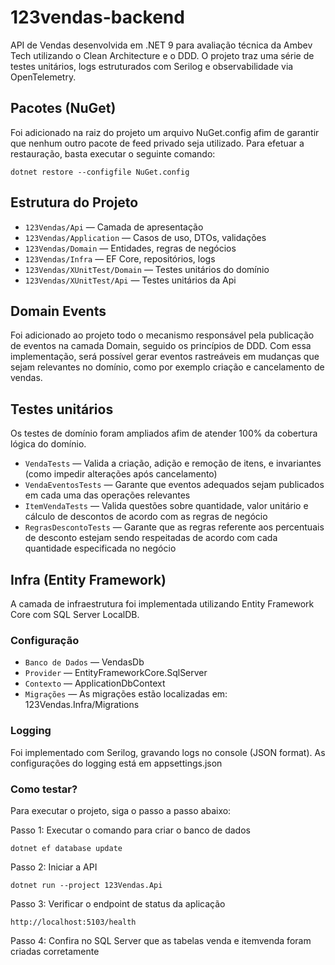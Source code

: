# 123vendas-backend
API de Vendas desenvolvida em .NET 9 para avaliação técnica da Ambev Tech utilizando o Clean Architecture e o DDD. O projeto traz uma série de testes unitários, logs estruturados com Serilog e observabilidade via OpenTelemetry.

## Pacotes (NuGet)
Foi adicionado na raiz do projeto um arquivo NuGet.config afim de garantir que nenhum outro pacote de feed privado seja utilizado.
Para efetuar a restauração, basta executar o seguinte comando: 
```
dotnet restore --configfile NuGet.config
```

## Estrutura do Projeto
- `123Vendas/Api` — Camada de apresentação
- `123Vendas/Application` — Casos de uso, DTOs, validações
- `123Vendas/Domain` — Entidades, regras de negócios
- `123Vendas/Infra` — EF Core, repositórios, logs
- `123Vendas/XUnitTest/Domain` — Testes unitários do domínio
- `123Vendas/XUnitTest/Api` — Testes unitários da Api

## Domain Events
Foi adicionado ao projeto todo o mecanismo responsável pela publicação de eventos na camada Domain, seguido os princípios de DDD.
Com essa implementação, será possível gerar eventos rastreáveis em mudanças que sejam relevantes no domínio, como por exemplo criação e cancelamento de vendas.

## Testes unitários
Os testes de domínio foram ampliados afim de atender 100% da cobertura lógica do domínio.

- `VendaTests` — Valida a criação, adição e remoção de itens, e invariantes (como impedir alterações após cancelamento)
- `VendaEventosTests` — Garante que eventos adequados sejam publicados em cada uma das operações relevantes
- `ItemVendaTests` — Valida questões sobre quantidade, valor unitário e cálculo de descontos de acordo com as regras de negócio
- `RegrasDescontoTests` — Garante que as regras referente aos percentuais de desconto estejam sendo respeitadas de acordo com cada quantidade especificada no negócio

## Infra (Entity Framework)
A camada de infraestrutura foi implementada utilizando Entity Framework Core com SQL Server LocalDB.

### Configuração
- `Banco de Dados` — VendasDb
- `Provider` — EntityFrameworkCore.SqlServer
- `Contexto` — ApplicationDbContext
- `Migrações` — As migrações estão localizadas em: 123Vendas.Infra/Migrations

### Logging
Foi implementado com Serilog, gravando logs no console (JSON format).
As configurações do logging está em appsettings.json

### Como testar?
Para executar o projeto, siga o passo a passo abaixo:

Passo 1: Executar o comando para criar o banco de dados
```
dotnet ef database update
```

Passo 2: Iniciar a API
```
dotnet run --project 123Vendas.Api
```

Passo 3: Verificar o endpoint de status da aplicação
```
http://localhost:5103/health
```

Passo 4: Confira no SQL Server que as tabelas venda e itemvenda foram criadas corretamente